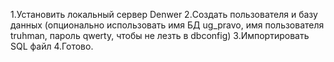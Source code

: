1.Установить локальный сервер Denwer
2.Создать пользователя и базу данных (опционально использовать имя БД ug_pravo, имя пользователя truhman, пароль qwerty, чтобы не лезть в dbconfig)
3.Импортировать SQL файл
4.Готово.
